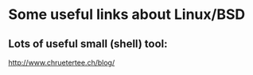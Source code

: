 Some useful links about Linux/BSD
=================================


Lots of useful small (shell) tool:
----------------------------------

http://www.chruetertee.ch/blog/

